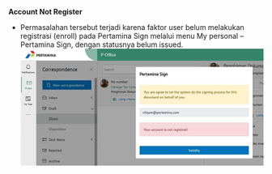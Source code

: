 **Account Not Register**

- Permasalahan tersebut terjadi karena faktor user belum melakukan registrasi (enroll) pada Pertamina Sign melalui menu My personal – Pertamina Sign, dengan statusnya belum issued.
  ![gambar](FAQ/01ANR.png)
